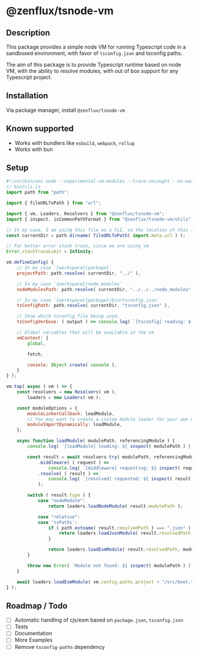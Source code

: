 # @zenflux/tsnode-vm

## Description

This package provides a simple node VM for running Typescript code in a sandboxed environment, with favor of `tsconfig.json`
and tsconfig paths.

The aim of this package is to provide Typescript runtime based on node VM, with the ability to resolve modules, with out of box support
for any Typescript project.

## Installation
Via package manager, install `@zenflux/tsnode-vm`

## Known supported
- Works with bundlers like `esbuild`, `webpack`, `rollup`
- Works with bun

## Setup

```javascript
#!/usr/bin/env node --experimental-vm-modules --trace-uncaught --no-warnings
// bin/cli.js
import path from "path";

import { fileURLToPath } from "url";

import { vm, Loaders, Resolvers } from "@zenflux/tsnode-vm";
import { inspect, isCommonPathFormat } from "@zenflux/tsnode-vm/utils";

// In my case, I am using this file as a CLI, so the location of this file is `{workspace}{package}bin/cli.js`
const currentDir = path.dirname( fileURLToPath( import.meta.url ) );

// For better error stack trace, since we are using vm
Error.stackTraceLimit = Infinity;

vm.defineConfig( {
    // In my case `{workspace}{package}`
    projectPath: path.resolve( currentDir, "../" ),

    // In my case `{workspace}/node_modules`
    nodeModulesPath: path.resolve( currentDir, "../../../node_modules" ),

    // In my case `{workspace}{package}/bin/tsconfig.json`
    tsConfigPath: path.resolve( currentDir, "tsconfig.json" ),

    // Show which tsconfig file being used.
    tsConfigVerbose: ( output ) => console.log( `[tsconfig] reading: ${ inspect( output ) }` ),

    // Global variables that will be available in the vm
    vmContext: {
        global,

        fetch,

        console: Object.create( console ),
    }
} );

vm.tap( async ( vm ) => {
    const resolvers = new Resolvers( vm ),
        loaders = new Loaders( vm );

    const moduleOptions = {
        moduleLinkerCallback: loadModule,
        // You may want to create a custom module loader for your own use case
        moduleImportDynamically: loadModule,
    };

    async function loadModule( modulePath, referencingModule ) {
        console.log( `[loadModule] loading: ${ inspect( modulePath ) }, status: ${ inspect( referencingModule.status ) } referer: ${ inspect( referencingModule.identifier ) }` );

        const result = await resolvers.try( modulePath, referencingModule, )
            .middleware( ( request ) =>
                console.log( `[middleware] requesting: ${ inspect( request.modulePath ) } type: ${ inspect( request.type ) } trying with path: ${ inspect( request.resolvedPath ) }` ) )
            .resolve( ( result ) =>
                console.log( `[resolved] requested: ${ inspect( result.modulePath ) } type: ${ inspect( result.type ) } with path: ${ inspect( result.resolvedPath ) }` )
            );

        switch ( result.type ) {
            case "nodeModule":
                return loaders.loadNodeModule( result.modulePath );

            case "relative":
            case 'tsPaths':
                if ( path.extname( result.resolvedPath ) === ".json" ) {
                    return loaders.loadJsonModule( result.resolvedPath );
                }

                return loaders.loadEsmModule( result.resolvedPath, moduleOptions );
        }

        throw new Error( `Module not found: ${ inspect( modulePath ) }` );
    }

    await loaders.loadEsmModule( vm.config.paths.project + "/src/boot.ts", moduleOptions );
} );
```

## Roadmap / Todo
- [ ] Automatic handling of cjs/esm based on `package.json`, `tsconfig.json`
- [ ] Tests
- [ ] Documentation
- [ ] More Examples
- [ ] Remove `tsconfig-paths` dependency
